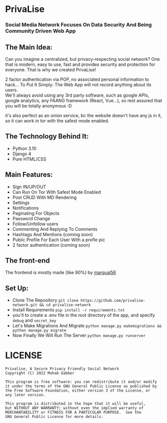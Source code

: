 # PrivaLise 
### Social Media Network Focuses On Data Security And Being Community Driven Web App

## The Main Idea:
Can you imagine a centralized, but privacy-respecting social network? One that is modern, easy to use, fast and provides security and protection for everyone. That is why we created PrivaLise!

2 factor authentication via PGP, no associated personal information to hack... To Put It Simply: The Web App will not record anything about its users. <br/>
We'll always avoid using any 3rd party software, such as google APIs, google analytics, any FAANG framework (React, Vue...), so rest assured that you will be totally anonymous :D

it's also perfect as an onion service, bc the website doesn't have any js in it, so it can work in tor with the safest mode enabled.

## The Technology Behind It:
   * Python 3.10
   * Django 4
   * Pure HTML/CSS

## Main Features:
   * Sign IN/UP/OUT
   * Can Run On Tor With Safest Mode Enabled
   * Post CRUD With MD Rendering
   * Settings
   * Notifications
   * Paginating For Objects
   * Password Change
   * Follow/Unfollow users
   * Commenting And Replying To Comments
   * Hashtags And Mentions (coming soon)
   * Public Profile For Each User With a profle pic
   * 2 factor authentication (coming soon)

## The front-end
The frontend is mostly made (like 90%) by [margual56](https://github.com/margual56)

## Set Up: 
  * Clone The Repository `git clone https://github.com/privalise-network.git && cd privalise-network`
  * Install Requirements `pip install -r requirements.txt`
  * you'll to create a .env file in the root directory of the app, and specify `debug` and `secret_key`
  * Let's Make Migrations And Migrate  `python manage.py makemigrations && python manage.py migrate`
  * Now Finally We Will Run The Server `python manage.py runserver`

# LICENSE
	Privalise, A Secure Privacy Friendly Social Network
	Copyright (C) 2022 Mohab Gabber
	
	This program is free software: you can redistribute it and/or modify
	it under the terms of the GNU General Public License as published by
	the Free Software Foundation, either version 3 of the License, or
	any later version.
	
	This program is distributed in the hope that it will be useful,
	but WITHOUT ANY WARRANTY; without even the implied warranty of
	MERCHANTABILITY or FITNESS FOR A PARTICULAR PURPOSE.  See the
	GNU General Public License for more details.
	










